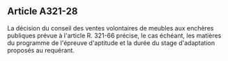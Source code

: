 Article A321-28
----
La décision du conseil des ventes volontaires de meubles aux enchères publiques
prévue à l'article R. 321-66 précise, le cas échéant, les matières du programme
de l'épreuve d'aptitude et la durée du stage d'adaptation proposés au requérant.
